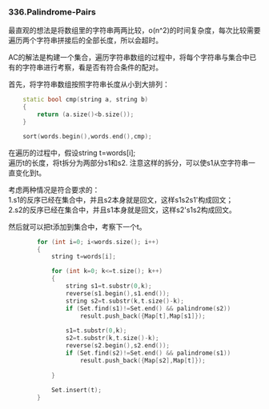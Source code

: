 ### 336.Palindrome-Pairs

最直观的想法是将数组里的字符串两两比较，o(n^2)的时间复杂度，每次比较需要遍历两个字符串拼接后的全部长度，所以会超时。

AC的解法是构建一个集合，遍历字符串数组的过程中，将每个字符串与集合中已有的字符串进行考察，看是否有符合条件的配对。

首先，将字符串数组按照字符串长度从小到大排列：
```cpp
    static bool cmp(string a, string b)
    {
        return (a.size()<b.size());
    }

    sort(words.begin(),words.end(),cmp);
```
在遍历的过程中，假设string t=words[i];    
遍历t的长度，将t拆分为两部分s1和s2. 注意这样的拆分，可以使s1从空字符串一直变化到t。

考虑两种情况是符合要求的：   
1.s1的反序已经在集合中，并且s2本身就是回文，这样s1s2s1'构成回文；    
2.s2的反序已经在集合中，并且s1本身就是回文，这样s2's1s2构成回文。

然后就可以把t添加到集合中，考察下一个t。   
```cpp
        for (int i=0; i<words.size(); i++)
        {
            string t=words[i];

            for (int k=0; k<=t.size(); k++)
            {
                string s1=t.substr(0,k);
                reverse(s1.begin(),s1.end());
                string s2=t.substr(k,t.size()-k);
                if (Set.find(s1)!=Set.end() && palindrome(s2))
                    result.push_back({Map[t],Map[s1]});
                    
                s1=t.substr(0,k);
                s2=t.substr(k,t.size()-k);
                reverse(s2.begin(),s2.end());                
                if (Set.find(s2)!=Set.end() && palindrome(s1))
                    result.push_back({Map[s2],Map[t]});
                    
            }
            
            Set.insert(t);
        }
```
